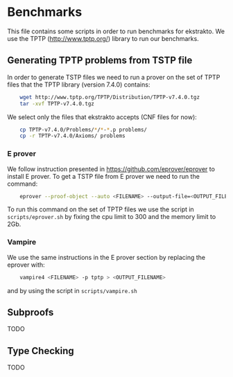 # Benchmarks
This file contains some scripts in order to run benchmarks for ekstrakto.
We use the TPTP (http://www.tptp.org/) library to run our benchmarks.

## Generating TPTP problems from TSTP file
In order to generate TSTP files we need to run a prover on the set of TPTP files that the TPTP library (version 7.4.0) contains:
```bash
    wget http://www.tptp.org/TPTP/Distribution/TPTP-v7.4.0.tgz
    tar -xvf TPTP-v7.4.0.tgz
``` 
We select only the files that ekstrakto accepts (CNF files for now):
```bash
    cp TPTP-v7.4.0/Problems/*/*-*.p problems/
    cp -r TPTP-v7.4.0/Axioms/ problems
```

### E prover
We follow instruction presented in https://github.com/eprover/eprover to install E prover.
To get a TSTP file from E prover we need to run the command:
```bash
    eprover --proof-object --auto <FILENAME> --output-file=<OUTPUT_FILENAME>
```
To run this command on the set of TPTP files we use the script in `scripts/eprover.sh` by fixing the cpu limit to 300 and the memory limit to 2Gb.

### Vampire
We use the same instructions in the E prover section by replacing the eprover with:
```bash
    vampire4 <FILENAME> -p tptp > <OUTPUT_FILENAME>
```
and by using the script in `scripts/vampire.sh`

## Subproofs
TODO
## Type Checking 
TODO